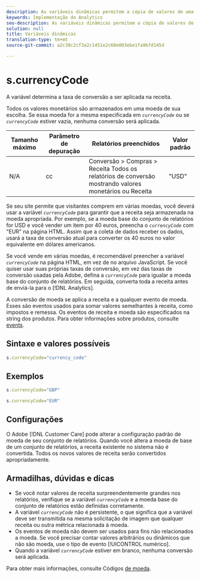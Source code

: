 ```yaml
---
description: As variáveis dinâmicas permitem a cópia de valores de uma variável para outra sem precisar digitar os valores completos várias vezes nas solicitações de imagem do site.
keywords: Implementação do Analytics
seo-description: As variáveis dinâmicas permitem a cópia de valores de uma variável para outra sem precisar digitar os valores completos várias vezes nas solicitações de imagem do site.
solution: null
title: Variáveis dinâmicas
translation-type: tm+mt
source-git-commit: a2c38c2cf3a2c1451e2c60e003ebe1fa9bfd145d

---
```



# s.currencyCode

A variável determina a taxa de conversão a ser aplicada na receita.

Todos os valores monetários são armazenados em uma moeda de sua escolha. Se essa moeda for a mesma especificada em *`currencyCode`* ou se *`currencyCode`* estiver vazia, nenhuma conversão será aplicada.

| Tamanho máximo | Parâmetro de depuração | Relatórios preenchidos | Valor padrão |
|--- |--- |--- |--- |
| N/A | cc | Conversão &gt; Compras &gt; Receita Todos os relatórios de conversão mostrando valores monetários ou Receita | "USD" |

Se seu site permite que visitantes comprem em várias moedas, você deverá usar a variável *`currencyCode`* para garantir que a receita seja armazenada na moeda apropriada. Por exemplo, se a moeda base do conjunto de relatórios for USD e você vender um item por 40 euros, preencha o *`currencyCode`* com "EUR" na página HTML. Assim que a coleta de dados receber os dados, usará a taxa de conversão atual para converter os 40 euros no valor equivalente em dólares americanos.

Se você vende em várias moedas, é recomendável preencher a variável *`currencyCode`* na página HTML, em vez de no arquivo JavaScript. Se você quiser usar suas próprias taxas de conversão, em vez das taxas de conversão usadas pela Adobe, defina a *`currencyCode`* para igualar a moeda base do conjunto de relatórios. Em seguida, converta toda a receita antes de enviá-la para o [!DNL Analytics].

A conversão de moeda se aplica a receita e a qualquer evento de moeda. Esses são eventos usados para somar valores semelhantes à receita, como impostos e remessa. Os eventos de receita e moeda são especificados na string dos produtos. Para obter informações sobre produtos, consulte [events](https://docs.adobe.com/content/help/en/analytics/implementation/analytics-basics/ref-events.html).

## Sintaxe e valores possíveis

```js
s.currencyCode="currency_code"
```

## Exemplos

```js
s.currencyCode="GBP"
```

```js
s.currencyCode="EUR"
```

## Configurações

O Adobe [!DNL Customer Care] pode alterar a configuração padrão de moeda de seu conjunto de relatórios. Quando você altera a moeda de base de um conjunto de relatórios, a receita existente no sistema não é convertida. Todos os novos valores de receita serão convertidos apropriadamente.

## Armadilhas, dúvidas e dicas

* Se você notar valores de receita surpreendentemente grandes nos relatórios, verifique se a variável *`currencyCode`* e a moeda base do conjunto de relatórios estão definidas corretamente.
* A variável *`currencyCode`* não é persistente, o que significa que a variável deve ser transmitida na mesma solicitação de imagem que qualquer receita ou outra métrica relacionada à moeda.
* Os eventos de moeda não devem ser usados para fins não relacionados a moeda. Se você precisar contar valores arbitrários ou dinâmicos que não são moeda, use o tipo de evento [!UICONTROL numérico].
* Quando a variável *`currencyCode`* estiver em branco, nenhuma conversão será aplicada.

Para obter mais informações, consulte Códigos [de moeda](https://docs.adobe.com/content/help/en/analytics/admin/admin-tools/currency.html).
